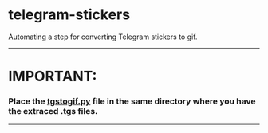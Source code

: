 # telegram-stickers
Automating a step for converting Telegram stickers to gif.
___
# IMPORTANT:
### Place the [tgstogif.py](tgstogif.py) file in the same directory where you have the extraced .tgs files.
___
